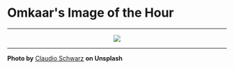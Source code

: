 # Omkaar's Image of the Hour

---

<div align="center">

<a href="https://unsplash.com/photos/a-grassy-hill-with-a-foggy-rock-J6gzkcsOVCA">
  <img src="https://images.unsplash.com/photo-1751131830845-0ee1fd12491d?crop=entropy&cs=tinysrgb&fit=max&fm=jpg&ixid=M3w3NjA2Nzh8MHwxfHJhbmRvbXx8fHx8fHx8fDE3NTI3NTAwMDB8&ixlib=rb-4.1.0&q=80&w=1080" style="max-width:100%; height:auto;">
</a>



</div>

---

**Photo by** [Claudio Schwarz](https://unsplash.com/@purzlbaum) **on Unsplash**
